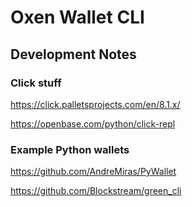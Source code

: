 # Oxen Wallet CLI

## Development Notes
### Click stuff
https://click.palletsprojects.com/en/8.1.x/

https://openbase.com/python/click-repl

### Example Python wallets

https://github.com/AndreMiras/PyWallet

https://github.com/Blockstream/green_cli
